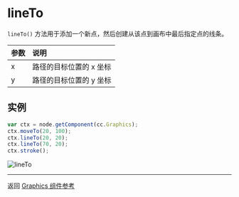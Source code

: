 # lineTo

`lineTo()` 方法用于添加一个新点，然后创建从该点到画布中最后指定点的线条。

| 参数 |  说明
| :------------- | :----------- |
| x | 路径的目标位置的 x 坐标
| y | 路径的目标位置的 y 坐标

## 实例

```javascript
var ctx = node.getComponent(cc.Graphics);
ctx.moveTo(20, 100);
ctx.lineTo(20, 20);
ctx.lineTo(70, 20);
ctx.stroke();
```

![lineTo](graphics/lineTo.png)

<hr>

返回 [Graphics 组件参考](../../components/graphics.md)
